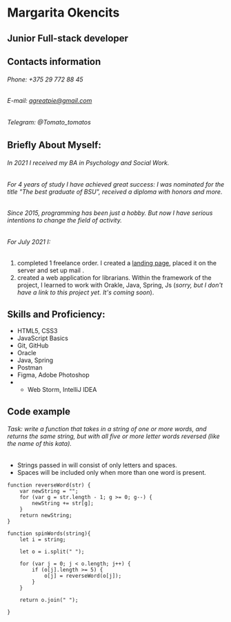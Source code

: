# Margarita Okencits
## Junior Full-stack developer
## Contacts information
###### Phone: +375 29 772 88 45
###### E-mail: agreatpie@gmail.com
###### Telegram: @Tomato_tomatos

## Briefly About Myself:
###### In 2021 I received my BA in Psychology and Social Work. 
###### For 4 years of study I have achieved great success: I was nominated for the title "The best graduate of BSU", received a diploma with honors and more.
###### Since 2015, programming has been just a hobby. But now I have serious intentions to change the field of activity.

###### For July 2021 I:
1. completed 1 freelance order. I created a [landing page](https://skvazzhin.by/), placed it on the server and set up mail .
2. created a web application for librarians. Within the framework of the project, I learned to work with Orakle, Java, Spring, Js (*sorry, but I don't have a link to this project yet. It's coming soon*).

## Skills and Proficiency:
* HTML5, CSS3
* JavaScript Basics
* Git, GitHub
* Oracle
* Java, Spring 
* Postman
* Figma, Adobe Photoshop
* * Web Storm, IntelliJ IDEA

## Code example
###### Task: write a function that takes in a string of one or more words, and returns the same string, but with all five or more letter words reversed (like the name of this kata).
* Strings passed in will consist of only letters and spaces.
* Spaces will be included only when more than one word is present.

~~~
function reverseWord(str) {
    var newString = "";
    for (var g = str.length - 1; g >= 0; g--) {
        newString += str[g];
    }
    return newString;
}

function spinWords(string){
    let i = string;

    let o = i.split(" ");

    for (var j = 0; j < o.length; j++) {
        if (o[j].length >= 5) {
            o[j] = reverseWord(o[j]);
        }
    }

    return o.join(" ");

}
~~~
